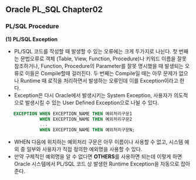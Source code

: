 ## Oracle PL_SQL Chapter02
### PL/SQL Procedure
**(1) PL/SQL Exception** 
- PL/SQL 코드를 작성할 때 발생할 수 있는 오류에는 크게 두가지로 나뉜다. 첫 번째는 문법오류로 객체 (Table, View, Function, Procedure)나 키워드 이름을 잘못 참조하거나, Function, Procedure의 Parameter를 잘못 명시했을 때 발생되는 오류로 이들은 Compile할때 걸러진다. 두 번째는 Compile일 때는 아무 문제가 없으나 Runtime 때 로직을 처리하면서 발생하는 오류인데 이를 Exception이라고 한다. 
- Exception은 다시 Oracle에서 발생시키는 System Exception, 사용자가 의도적으로 발생시킬 수 있는 User Defined Exception으로 나뉠 수 있다. 
```SQL 
   EXCEPTION WHEN EXCEPTION_NAME THEN 예외처리구문1 
             WHEN EXCEPTION_NAME THEN 예외처리구문2
             ...
             WHEN EXCEPTION_NAME THEN 예외처리구문N;
```
- WHEN 다음에 위치하는 예외처리 구문은 아무 이름이나 사용할 수 없고, 시스템 예외 중 일부와 사용자가 직접 정의한 예외명을 사용할 수 있다.
- 만약 구체적인 예외명을 알 수 없다면 **OTHERS**를 사용하면 되는데 이렇게 하면 Oracle 시스템에서 PL/SQL 코드 상 발생한 Runtime Exception을 자동으로 잡아준다. 

